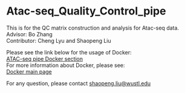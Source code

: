 # Atac-seq_Quality_Control_pipe
This is for the QC matrix construction and analysis for Atac-seq data.  
Advisor: Bo Zhang  
Contributor: Cheng Lyu and Shaopeng Liu  

Please see the link below for the usage of Docker:  
[ATAC-seq pipe Docker section](https://hub.docker.com/r/zhanglab/atac-seq/)  
For more information about Docker, please see:  
[Docker main page](https://www.docker.com/)  

For any question, please contact shaopeng.liu@wustl.edu



